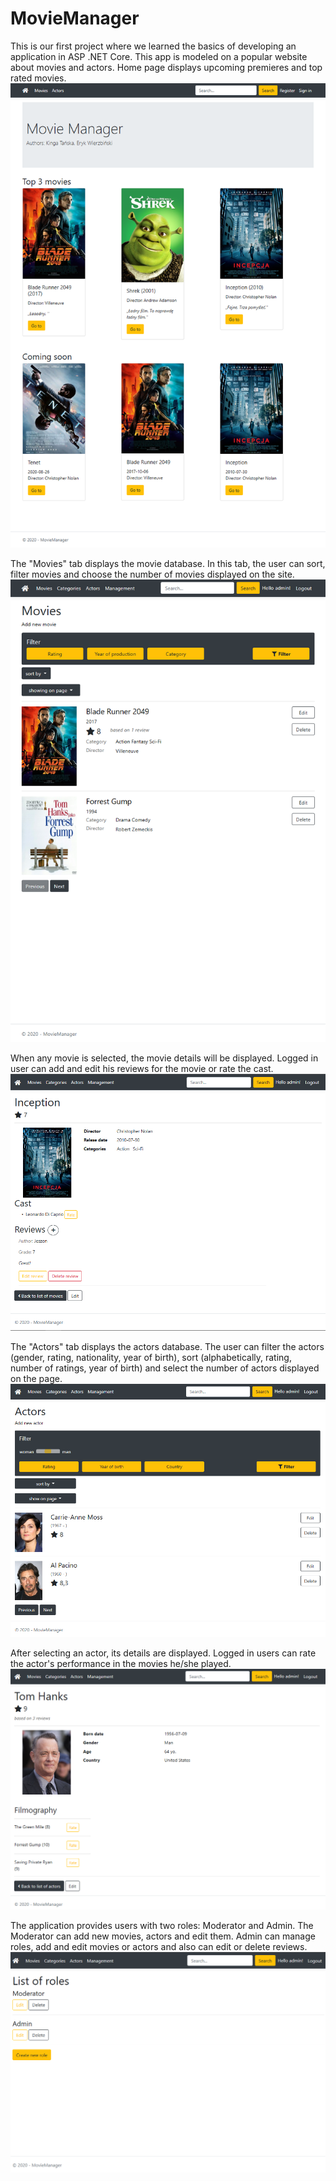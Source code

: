 # MovieManager

This is our first project where we learned the basics of developing an application in ASP .NET Core.
This app is modeled on a popular website about movies and actors. 
Home page displays upcoming premieres and top rated movies. 
![Home page](/Screenshots/home.PNG)

The "Movies" tab displays the movie database. In this tab, the user can sort, filter movies and choose the number of movies displayed on the site.
!["Movies" tab](/Screenshots/movies.PNG)

When any movie is selected, the movie details will be displayed. Logged in user can add and edit his reviews for the movie or rate the cast. 
![Details of movie](/Screenshots/details_movie.PNG)

The "Actors" tab displays the actors database. The user can filter the actors (gender, rating, nationality, year of birth), sort (alphabetically, rating, number of ratings, year of birth) and select the number of actors displayed on the page.
!["Actors" tab](/Screenshots/actors.PNG)

After selecting an actor, its details are displayed. Logged in users can rate the actor's performance in the movies he/she played.
![Details of actor](/Screenshots/details_actor.PNG)

The application provides users with two roles: Moderator and Admin. The Moderator can add new movies, actors and edit them. Admin can manage roles, add and edit movies or actors and also can edit or delete reviews. 
![List of roles](/Screenshots/roles.PNG)
